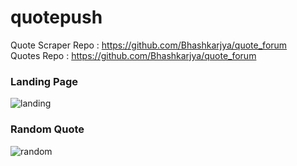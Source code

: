 # quotepush
Quote Scraper Repo : https://github.com/Bhashkarjya/quote_forum <br>
Quotes Repo : https://github.com/Bhashkarjya/quote_forum <br>

<h3>Landing Page</h3>

![landing](landing.PNG)

<h3>Random Quote</h3>

![random](random.PNG)
